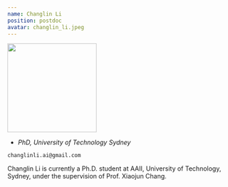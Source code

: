 ```yaml
---
name: Changlin Li
position: postdoc
avatar: changlin_li.jpeg
---
```


<img width="200" src="{{site.baseurl}}/images/people/{{page.avatar}}" data-action="zoom">

- _PhD, University of Technology Sydney_<br>
<!--- _Science coach. Collaborator. Transdisciplinary optimist._-->

<i class="fa fa-envelope-o"></i> `changlinli.ai@gmail.com`

Changlin Li is currently a Ph.D. student at AAII, University of Technology, Sydney, under the supervision of Prof. Xiaojun Chang.

